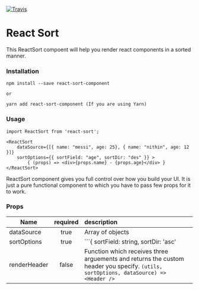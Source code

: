[![Travis](https://img.shields.io/travis/nithinpeter/react-sort.svg)]()

# React Sort

This ReactSort compoent will help you render react components in a sorted manner.

### Installation

```
npm install --save react-sort-component

or

yarn add react-sort-component (If you are using Yarn)
```

### Usage

```
import ReactSort from 'react-sort';

<ReactSort 
    dataSource={[{ name: "messi", age: 25}, { name: "nithin", age: 12 }]}
    sortOptions={{ sortField: "age", sortDir: "des" }} >     
        { (props) => <div>{props.name} - {props.age}</div> }
</ReactSort>
```

ReactSort component gives you full control over how you build your UI. It is just a pure functional component to which you have to pass few props for it to work. 

### Props

| Name         |   required    |  description |
|--------------|:-------------:|:------------------------|
| dataSource   |  true         | Array of objects        |
| sortOptions  |  true         | ```{ sortField: string, sortDir: 'asc'|'des', isCaseSensitive: boolean(optional, defaut = false) }```|
| renderHeader |  false        | Function which receives three arguements and returns the custom header you specify. ```(utils, sortOptions, dataSource) => <Header />```|